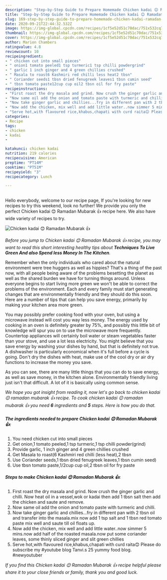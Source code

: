 ```yaml
---
description: "Step-by-Step Guide to Prepare Homemade Chicken kadai 😊 Ramadan Mubarak 👍"
title: "Step-by-Step Guide to Prepare Homemade Chicken kadai 😊 Ramadan Mubarak 👍"
slug: 169-step-by-step-guide-to-prepare-homemade-chicken-kadai-ramadan-mubarak
date: 2020-09-21T22:44:32.532Z
image: https://img-global.cpcdn.com/recipes/1cf5e52d51c70dac/751x532cq70/chicken-kadai-😊-ramadan-mubarak-👍-recipe-main-photo.jpg
thumbnail: https://img-global.cpcdn.com/recipes/1cf5e52d51c70dac/751x532cq70/chicken-kadai-😊-ramadan-mubarak-👍-recipe-main-photo.jpg
cover: https://img-global.cpcdn.com/recipes/1cf5e52d51c70dac/751x532cq70/chicken-kadai-😊-ramadan-mubarak-👍-recipe-main-photo.jpg
author: Marion Chambers
ratingvalue: 4.8
reviewcount: 10
recipeingredient:
- " chicken cut into small pieces"
- " onion1 tomato peeled1 tsp turmeric1 tsp chilli powdergrind"
- " garlic 1 inch ginger and 4 green chillies crushed"
- " Masala to roast6 Kashmiri red chilli less heat2 tbsn"
- " Coriander seeds1 tbsn dried fenugreek leaves1 tbsn cumin seed"
- " tbsn tomato paste12cup cup oil2 tbsn oil for fry paste"
recipeinstructions:
- "First roast the dry masala and grind. Now crush the ginger garlic and chilli. Now heat oil in a vessel,wok or kadai then add 1 tbsn salt then add the chicken and saute and remove."
- "Now same oil add the onion and tomato paste with turmeric and chilli."
- "Now take ginger garlic and chillies...fry in different pan with 2 tbsn oil and transfer into the masala.mix now add 1 tsp salt and 1 tbsn red tomato paste mix well and saute till oil floats up."
- "Now add the chicken, mix well and add little water..now simmer 5 mins.now add half of the roasted masala.now put some coriander leaves, some thinly sliced ginger and slit green chillies"
- "Serve hot,with flavoured rice,khabus,chapati with curd raita😊 Please do subscribe my #youtube blog Tanvi.s 25 yummy food blog. #newyoutuber"
categories:
- Recipe
tags:
- chicken
- kadai
- 

katakunci: chicken kadai  
nutrition: 219 calories
recipecuisine: American
preptime: "PT14M"
cooktime: "PT51M"
recipeyield: "3"
recipecategory: Lunch

---
```

<br>
Hello everybody, welcome to our recipe page, If you're looking for new recipes to try this weekend, look no further! We provide you only the perfect Chicken kadai 😊 Ramadan Mubarak 👍 recipe here. We also have wide variety of recipes to try.
<br>


![Chicken kadai 😊 Ramadan Mubarak 👍](https://img-global.cpcdn.com/recipes/1cf5e52d51c70dac/751x532cq70/chicken-kadai-😊-ramadan-mubarak-👍-recipe-main-photo.jpg)

<i>Before you jump to Chicken kadai 😊 Ramadan Mubarak 👍 recipe, you may want to read this short interesting healthy tips about 
<strong>Techniques To Live Green And also Spend less Money In The Kitchen</strong>.</i>
</br>

Remember when the only individuals who cared about the natural environment were tree huggers as well as hippies? That's a thing of the past now, with all people being aware of the problems besetting the planet as well as the shared burden we have for turning things around. Unless everyone begins to start living more green we won't be able to correct the problems of the environment. Each and every family must start generating changes that are environmentally friendly and they should do this soon. Here are a number of tips that can help you save energy, primarily by making your kitchen area more green.

You may possibly prefer cooking food with your oven, but using a microwave instead will cost you way less money. The energy used by cooking in an oven is definitely greater by 75%, and possibly this little bit of knowledge will spur you on to use the microwave more frequently. Countertop appliances will certainly boil water or steam vegetables faster than your stove, and use a lot less electricity. You might believe that you save energy by washing your dishes by hand, but that is definitely not true. A dishwasher is particularly economical when it's full before a cycle is going. Don't dry the dishes with heat, make use of the cool dry or air dry functions to increase the money you save.

As you can see, there are many little things that you can do to save energy, as well as save money, in the kitchen alone. Environmentally friendly living just isn't that difficult. A lot of it is basically using common sense.


<i>We hope you got insight from reading it, now let's go back to chicken kadai 😊 ramadan mubarak 👍 recipe. To cook chicken kadai 😊 ramadan mubarak 👍 you need <strong>6</strong> ingredients and <strong>5</strong> steps. Here is how you do that.
</i>

##### The ingredients needed to prepare Chicken kadai 😊 Ramadan Mubarak 👍:

1. You need  chicken cut into small pieces
1. Get  onion,1 tomato peeled,1 tsp turmeric,1 tsp chilli powder(grind)
1. Provide  garlic, 1 inch ginger and 4 green chillies crushed
1. Get  Masala to roast(6 Kashmiri red chilli (less heat),2 tbsn
1. Use  Coriander seeds,1 tbsn dried fenugreek leaves,1 tbsn cumin seed)
1. Use  tbsn tomato paste,1/2cup cup oil,2 tbsn oil for fry paste


##### Steps to make Chicken kadai 😊 Ramadan Mubarak 👍:

1. First roast the dry masala and grind. Now crush the ginger garlic and chilli. Now heat oil in a vessel,wok or kadai then add 1 tbsn salt then add the chicken and saute and remove.
1. Now same oil add the onion and tomato paste with turmeric and chilli.
1. Now take ginger garlic and chillies...fry in different pan with 2 tbsn oil and transfer into the masala.mix now add 1 tsp salt and 1 tbsn red tomato paste mix well and saute till oil floats up.
1. Now add the chicken, mix well and add little water..now simmer 5 mins.now add half of the roasted masala.now put some coriander leaves, some thinly sliced ginger and slit green chillies
1. Serve hot,with flavoured rice,khabus,chapati with curd raita😊 Please do subscribe my #youtube blog Tanvi.s 25 yummy food blog. #newyoutuber


<i>If you find this Chicken kadai 😊 Ramadan Mubarak 👍 recipe helpful please share it to your close friends or family, thank you and good luck.</i>
